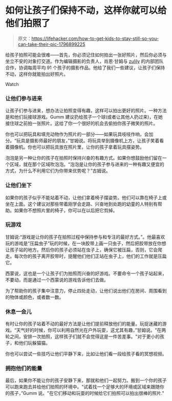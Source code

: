 # 如何让孩子们保持不动，这样你就可以给他们拍照了

> 原文：<https://lifehacker.com/how-to-get-kids-to-stay-still-so-you-can-take-their-pic-1796899225>

给孩子拍照可能会很难——首先，你必须记住如何拍出一张好照片，然后你必须与坐立不安的对象打交道。作为编辑摄影的负责人，肖恩·甘姆与 [zulily](http://zulily.com/) 的内部团队合作，协调每周平均 91 个孩子的摄影作品。他给了我们一些建议，让孩子们保持不动，这样你就能拍出好照片。

Watch

### 让他们参与进来

让孩子们参与进来，想办法让拍照变得有趣，这样可以拍出更好的照片。一种方法是和他们玩接球游戏。Gumm 建议扔给孩子一个球(或者让其他人扔过来)，在她接住球之前拍一张照片。这给了你一个很好的机会去偷拍你孩子微笑的照片。

你也可以把玩具和填充动物作为照片的一部分——如果玩具吱吱作响，会加分。“玩具是摄影师最好的朋友，”甘姆说。将玩具举到摄像机上方，让孩子笑着看着摄像机。你也可以把玩具放在照片里，让你的孩子拿着玩具摆姿势。

泡泡是另一种让你的孩子在拍照时保持兴奋的有趣方式。如果你想鼓励他们留在一个区域，就在那个区域吹泡泡。“泡泡是让你的孩子参与进来的一种有趣又便宜的方式，为什么不利用它们为你带来优势呢？”古姆说。

### **让他们坐下**

如果你的孩子似乎不能站着不动，让他们拿着椅子摆姿势。他们可以靠在椅子上或坐在上面。这个建议对那些带着刚学会走路、兴奋地到处跑的幼童的人特别有帮助。如果你不想照片里的椅子，你可以在以后把它剪掉。

### 玩游戏

甘姆说:“游戏是让你的孩子在拍照过程中保持参与和专注的最好方式。”。他最喜欢玩的游戏是“压扁虫子”玩的时候，在一块胶带上画一只虫子，然后把胶带放在你想让孩子站的地方。然后你的孩子必须站在虫子上，确保它被压扁，否则，它会爬走。每次你的孩子离开胶带时，提醒他们他们正站在虫子上，他们的工作就是压扁它。

西蒙说，这也是一个让孩子们为拍照而兴奋的好游戏。不要命令一个孩子站起来，不要动，而是通过一个西蒙说的游戏告诉他们去做。

为了帮助你的孩子集中注意力，停止四处走动，让他们说出他们在房间、周围看到的物体或颜色，或者数一数。

### 休息一会儿

有时让你的孩子站着不动的最好方法是让他们提前释放他们的能量。玩捉迷藏的游戏。“天气好的时候，你可以利用自然光在户外玩耍，这尤其有趣，”甘姆说。"在两轮之间，安排一次拍照，这样孩子们就不会觉得这是一件苦差事。"对于更小的孩子，和他们玩躲猫猫。

你也可以尝试一些技巧让他们平静下来，比如让他们看一段给孩子看的冥想视频。

### 拥抱他们的能量

最后，如果你不能让你的孩子安静下来，那就和他们一起努力。搬到一个你的孩子可以跑来跑去并给他们拍照的环境中。“试着找一个足够大的环境或区域来跟随你的孩子，”Gumm 说。"在它们移动和玩耍的时候给它们拍照可以拍出很棒的照片."